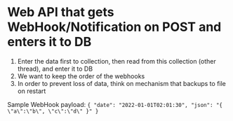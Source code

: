 # Web API that gets WebHook/Notification on POST and enters it to DB 

 1. Enter the data first to collection, then read from this collection (other thread), and enter it to DB
 2. We want to keep the order of the webhooks
 3. In order to prevent loss of data, think on mechanism that backups to file on restart


 Sample WebHook payload:
`
{
	"date":	"2022-01-01T02:01:30",
	"json":	"{
				\"a\":\"b\",
				\"c\":\"d\"
			}"
}
`